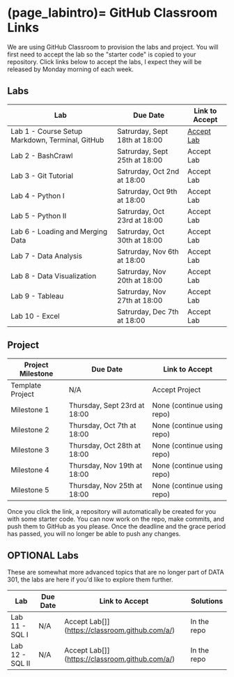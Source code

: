 (page_labintro)=
GitHub Classroom Links
=======================

<head>
	<base target="_blank">
</head>

We are using GitHub Classroom to provision the labs and project. 
You will first need to accept the lab so the "starter code" is copied to your repository.
Click links below to accept the labs, I expect they will be released by Monday morning of each week.

## Labs
| Lab                                             | Due Date                      | Link to Accept                                        |
|-------------------------------------------------|-------------------------------|-------------------------------------------------------|
| Lab 1 - Course Setup Markdown, Terminal, GitHub | Satrurday, Sept 18th at 18:00 | [Accept Lab](https://classroom.github.com/a/e_jTvuMI) |
| Lab 2 - BashCrawl                               | Satrurday, Sept 25th at 18:00 | Accept Lab[](https://classroom.github.com/a/1TPS2K-i) |
| Lab 3 - Git Tutorial                            | Satrurday, Oct 2nd at 18:00   | Accept Lab[](https://classroom.github.com/a/GbriOWrn) |
| Lab 4 - Python I                                | Satrurday, Oct 9th at 18:00   | Accept Lab[](https://classroom.github.com/a/frtdg-Dw) |
| Lab 5 - Python II                               | Satrurday, Oct 23rd at 18:00  | Accept Lab[](https://classroom.github.com/a/YLCPvZWw) |
| Lab 6 - Loading and Merging Data                | Satrurday, Oct 30th at 18:00  | Accept Lab[](https://classroom.github.com/a/EPwsZ0qF) |
| Lab 7 - Data Analysis                           | Satrurday, Nov 6th at 18:00   | Accept Lab[](https://classroom.github.com/a/16ksGqJ4) |
| Lab 8 - Data Visualization                      | Satrurday, Nov 20th at 18:00  | Accept Lab[](https://classroom.github.com/a/XGtNurl3) |
| Lab 9 - Tableau                                 | Satrurday, Nov 27th at 18:00  | Accept Lab[](https://classroom.github.com/a/FQiLf1me) |
| Lab 10 - Excel                                  | Satrurday, Dec 7th at 18:00   | Accept Lab[](https://classroom.github.com/a/tQIAYH2E) |

## Project

| Project Milestone | Due Date                     | Link to Accept                                    |
|-------------------|------------------------------|---------------------------------------------------|
| Template Project  | N/A                          | Accept Project[](https://classroom.github.com/g/PGWcWDsr) |
| Milestone 1       | Thursday, Sept 23rd at 18:00 | None (continue using repo)                        |
| Milestone 2       | Thursday, Oct 7th at 18:00   | None (continue using repo)                        |
| Milestone 3       | Thursday, Oct 28th at 18:00  | None (continue using repo)                        |
| Milestone 4       | Thursday, Nov 19th at 18:00  | None (continue using repo)                        |
| Milestone 5       | Thursday, Nov 25th at 18:00  | None (continue using repo)                        |

Once you click the link, a repository will automatically be created for you with some starter code.
You can now work on the repo, make commits, and push them to GitHub as you please. 
Once the deadline and the grace period has passed, you will no longer be able to push any changes.

## OPTIONAL Labs

These are somewhat more advanced topics that are no longer part of DATA 301, the labs are here if you'd like to explore them further.

| Lab             | Due Date | Link to Accept                                 | Solutions   |
|-----------------|----------|------------------------------------------------|-------------|
| Lab 11 - SQL I  | N/A      | Accept Lab[]](https://classroom.github.com/a/) | In the repo |
| Lab 12 - SQL II | N/A      | Accept Lab[]](https://classroom.github.com/a/) | In the repo |